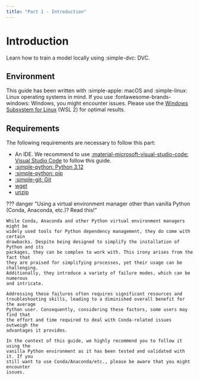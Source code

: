 ```yaml
---
title: "Part 1 - Introduction"
---
```


# Introduction

Learn how to train a model locally using :simple-dvc: DVC.

## Environment

This guide has been written with :simple-apple: macOS and :simple-linux: Linux
operating systems in mind. If you use :fontawesome-brands-windows: Windows, you
might encounter issues. Please use the
[Windows Subsystem for Linux](https://learn.microsoft.com/en-us/windows/wsl/)
(WSL 2) for optimal results.

## Requirements

The following requirements are necessary to follow this part:

- An IDE. We recommend to use
  [:material-microsoft-visual-studio-code: Visual Studio Code](https://code.visualstudio.com/)
  to follow this guide.
- [:simple-python: Python 3.12](https://www.python.org/downloads/)
- [:simple-python: pip](https://pip.pypa.io/)
- [:simple-git: Git](https://git-scm.com/)
- [wget](https://linux.die.net/man/1/wget)
- [unzip](https://linux.die.net/man/1/unzip)

??? danger "Using a virtual environment manager other than vanilla Python (Conda, Anaconda, etc.)? Read this!"

    While Conda, Anaconda and other Python virtual environment managers might be
    widely used tools for Python dependency management, they do come with certain
    drawbacks. Despite being designed to simplify the installation of Python and its
    packages, they can be complex to work with. This irony arises from the fact that
    they are praised for simplifying processes, yet their usage can be challenging.
    Additionally, they introduce a variety of failure modes, which can be numerous
    and intricate.

    Addressing these failures often requires significant resources and
    troubleshooting skills, leading to a diminished overall benefit for the average
    Python user. Consequently, considering these factors, some users may find that
    the effort and time required to deal with Conda-related issues outweigh the
    advantages it provides.

    In the context of this guide, we highly recommend you to follow it using the
    vanilla Python environment as it has been tested and validated with it. If you
    still want to use Conda/Anaconda/etc., please be aware that you might encounter
    issues.

